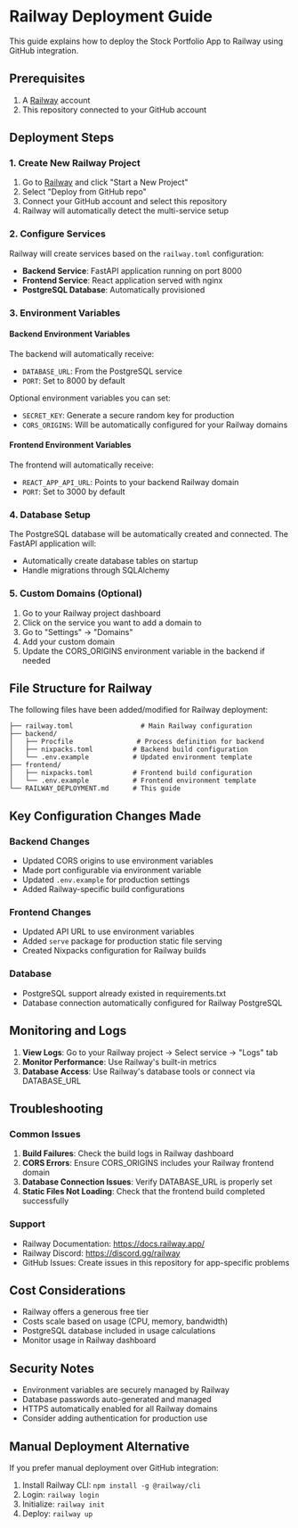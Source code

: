 # Railway Deployment Guide

This guide explains how to deploy the Stock Portfolio App to Railway using GitHub integration.

## Prerequisites

1. A [Railway](https://railway.app/) account
2. This repository connected to your GitHub account

## Deployment Steps

### 1. Create New Railway Project

1. Go to [Railway](https://railway.app/) and click "Start a New Project"
2. Select "Deploy from GitHub repo" 
3. Connect your GitHub account and select this repository
4. Railway will automatically detect the multi-service setup

### 2. Configure Services

Railway will create services based on the `railway.toml` configuration:

- **Backend Service**: FastAPI application running on port 8000
- **Frontend Service**: React application served with nginx
- **PostgreSQL Database**: Automatically provisioned

### 3. Environment Variables

#### Backend Environment Variables
The backend will automatically receive:
- `DATABASE_URL`: From the PostgreSQL service
- `PORT`: Set to 8000 by default

Optional environment variables you can set:
- `SECRET_KEY`: Generate a secure random key for production
- `CORS_ORIGINS`: Will be automatically configured for your Railway domains

#### Frontend Environment Variables
The frontend will automatically receive:
- `REACT_APP_API_URL`: Points to your backend Railway domain
- `PORT`: Set to 3000 by default

### 4. Database Setup

The PostgreSQL database will be automatically created and connected. The FastAPI application will:
- Automatically create database tables on startup
- Handle migrations through SQLAlchemy

### 5. Custom Domains (Optional)

1. Go to your Railway project dashboard
2. Click on the service you want to add a domain to
3. Go to "Settings" → "Domains"
4. Add your custom domain
5. Update the CORS_ORIGINS environment variable in the backend if needed

## File Structure for Railway

The following files have been added/modified for Railway deployment:

```
├── railway.toml                 # Main Railway configuration
├── backend/
│   ├── Procfile                # Process definition for backend
│   ├── nixpacks.toml          # Backend build configuration
│   └── .env.example           # Updated environment template
├── frontend/
│   ├── nixpacks.toml          # Frontend build configuration
│   └── .env.example           # Frontend environment template
└── RAILWAY_DEPLOYMENT.md      # This guide
```

## Key Configuration Changes Made

### Backend Changes
- Updated CORS origins to use environment variables
- Made port configurable via environment variable
- Updated `.env.example` for production settings
- Added Railway-specific build configurations

### Frontend Changes  
- Updated API URL to use environment variables
- Added `serve` package for production static file serving
- Created Nixpacks configuration for Railway builds

### Database
- PostgreSQL support already existed in requirements.txt
- Database connection automatically configured for Railway PostgreSQL

## Monitoring and Logs

1. **View Logs**: Go to your Railway project → Select service → "Logs" tab
2. **Monitor Performance**: Use Railway's built-in metrics
3. **Database Access**: Use Railway's database tools or connect via DATABASE_URL

## Troubleshooting

### Common Issues

1. **Build Failures**: Check the build logs in Railway dashboard
2. **CORS Errors**: Ensure CORS_ORIGINS includes your Railway frontend domain
3. **Database Connection Issues**: Verify DATABASE_URL is properly set
4. **Static Files Not Loading**: Check that the frontend build completed successfully

### Support

- Railway Documentation: https://docs.railway.app/
- Railway Discord: https://discord.gg/railway
- GitHub Issues: Create issues in this repository for app-specific problems

## Cost Considerations

- Railway offers a generous free tier
- Costs scale based on usage (CPU, memory, bandwidth)
- PostgreSQL database included in usage calculations
- Monitor usage in Railway dashboard

## Security Notes

- Environment variables are securely managed by Railway
- Database passwords auto-generated and managed
- HTTPS automatically enabled for all Railway domains
- Consider adding authentication for production use

## Manual Deployment Alternative

If you prefer manual deployment over GitHub integration:

1. Install Railway CLI: `npm install -g @railway/cli`
2. Login: `railway login`  
3. Initialize: `railway init`
4. Deploy: `railway up`